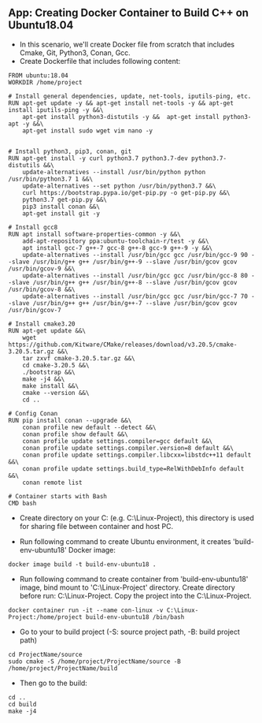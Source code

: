 ## App: Creating Docker Container to Build C++ on Ubuntu18.04

- In this scenario, we'll create Docker file from scratch that includes Cmake, Git, Python3, Conan, Gcc.
- Create Dockerfile that includes following content: 

```
FROM ubuntu:18.04
WORKDIR /home/project

# Install general dependencies, update, net-tools, iputils-ping, etc.
RUN apt-get update -y && apt-get install net-tools -y && apt-get install iputils-ping -y &&\
	apt-get install python3-distutils -y &&  apt-get install python3-apt -y &&\
	apt-get install sudo wget vim nano -y  
	

# Install python3, pip3, conan, git 
RUN apt-get install -y curl python3.7 python3.7-dev python3.7-distutils &&\
    update-alternatives --install /usr/bin/python python /usr/bin/python3.7 1 &&\
	update-alternatives --set python /usr/bin/python3.7 &&\
	curl https://bootstrap.pypa.io/get-pip.py -o get-pip.py &&\
	python3.7 get-pip.py &&\
	pip3 install conan &&\
	apt-get install git -y

# Install gcc8
RUN apt install software-properties-common -y &&\
    add-apt-repository ppa:ubuntu-toolchain-r/test -y &&\
	apt install gcc-7 g++-7 gcc-8 g++-8 gcc-9 g++-9 -y &&\
	update-alternatives --install /usr/bin/gcc gcc /usr/bin/gcc-9 90 --slave /usr/bin/g++ g++ /usr/bin/g++-9 --slave /usr/bin/gcov gcov /usr/bin/gcov-9 &&\
	update-alternatives --install /usr/bin/gcc gcc /usr/bin/gcc-8 80 --slave /usr/bin/g++ g++ /usr/bin/g++-8 --slave /usr/bin/gcov gcov /usr/bin/gcov-8 &&\
	update-alternatives --install /usr/bin/gcc gcc /usr/bin/gcc-7 70 --slave /usr/bin/g++ g++ /usr/bin/g++-7 --slave /usr/bin/gcov gcov /usr/bin/gcov-7
   
# Install cmake3.20 
RUN apt-get update &&\
    wget https://github.com/Kitware/CMake/releases/download/v3.20.5/cmake-3.20.5.tar.gz &&\
	tar zxvf cmake-3.20.5.tar.gz &&\
	cd cmake-3.20.5 &&\
	./bootstrap &&\
	make -j4 &&\
	make install &&\
	cmake --version &&\
	cd ..

# Config Conan
RUN pip install conan --upgrade &&\
	conan profile new default --detect &&\
	conan profile show default &&\
	conan profile update settings.compiler=gcc default &&\
	conan profile update settings.compiler.version=8 default &&\
	conan profile update settings.compiler.libcxx=libstdc++11 default &&\
	conan profile update settings.build_type=RelWithDebInfo default &&\
	conan remote list

# Container starts with Bash
CMD bash
```

- Create directory on your C: (e.g. C:\Linux-Project), this directory is used for sharing file between container and host PC.

- Run following command to create Ubuntu environment, it creates 'build-env-ubuntu18' Docker image: 

```
docker image build -t build-env-ubuntu18 .
```

- Run following command to create container from 'build-env-ubuntu18' image, bind mount to 'C:\Linux-Project' directory. Create directory before run: C:\Linux-Project. Copy the project into the C:\Linux-Project.

```
docker container run -it --name con-linux -v C:\Linux-Project:/home/project build-env-ubuntu18 /bin/bash
```

- Go to your to build project (-S: source project path, -B: build project path)

```
cd ProjectName/source
sudo cmake -S /home/project/ProjectName/source -B /home/project/ProjectName/build 
```

- Then go to the build:
```
cd ..
cd build
make -j4
```





